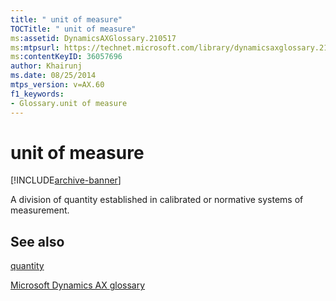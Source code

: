 ```yaml
---
title: " unit of measure"
TOCTitle: " unit of measure"
ms:assetid: DynamicsAXGlossary.210517
ms:mtpsurl: https://technet.microsoft.com/library/dynamicsaxglossary.210517(v=AX.60)
ms:contentKeyID: 36057696
author: Khairunj
ms.date: 08/25/2014
mtps_version: v=AX.60
f1_keywords:
- Glossary.unit of measure
---
```


# unit of measure


[!INCLUDE[archive-banner](includes/archive-banner.md)]

A division of quantity established in calibrated or normative systems of measurement.

## See also

[quantity](quantity.md)

[Microsoft Dynamics AX glossary](glossary/microsoft-dynamics-ax-glossary.md)

  



